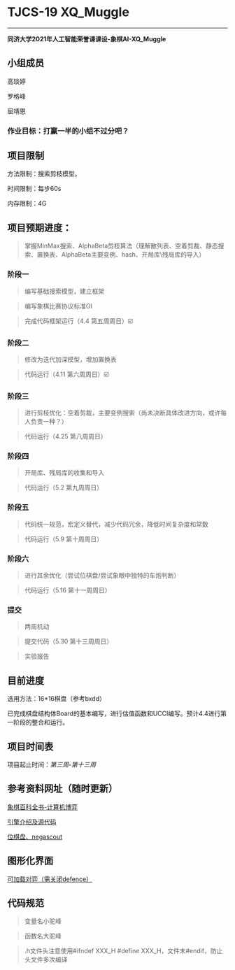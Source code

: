 # **TJCS-19 XQ_Muggle**
---
**同济大学2021年人工智能荣誉课课设-象棋AI-XQ_Muggle**


## 小组成员


高琰婷

罗格峰

屈靖恩


### 作业目标：**打赢一半的小组不过分吧？**

## 项目限制

方法限制：搜索剪枝模型。

时间限制：每步60s

内存限制：4G


## 项目预期进度：

>掌握MinMax搜索、AlphaBeta剪枝算法（理解散列表、空着剪裁、静态搜索、置换表、AlphaBeta主要变例、hash、开局库\残局库的导入）

### 阶段一
>编写基础搜索模型，建立框架

>编写象棋比赛协议标准OI

>完成代码框架运行（4.4 第五周周日）☑️

### 阶段二
>修改为迭代加深模型，增加置换表

>代码运行（4.11 第六周周日）☑️

### 阶段三
>进行剪枝优化：空着剪裁，主要变例搜索（尚未决断具体改进方向，或许每人负责一种？）

>代码运行（4.25 第八周周日）

### 阶段四
>开局库、残局库的收集和导入

>代码运行（5.2 第九周周日）

### 阶段五
>代码统一规范，宏定义替代，减少代码冗余，降低时间复杂度和常数

>代码运行（5.9 第十周周日）

### 阶段六
>进行其余优化（尝试位棋盘/尝试象眼中独特的车炮判断）

>代码运行（5.16 第十一周周日）

### 提交
>两周机动

>提交代码（5.30 第十三周周日）

>实验报告

## 目前进度
选用方法：16*16棋盘（参考bxdd）

已完成棋盘结构体Board的基本编写，进行估值函数和UCCI编写。预计4.4进行第一阶段的整合和运行。

## 项目时间表

项目起止时间：*第三周-第十三周*

## 参考资料网址（随时更新）
 [象棋百科全书-计算机博弈](https://www.xqbase.com/computer.htm)
 
 [引擎介绍及源代码](https://www.techgrow.cn/posts/26ffa5e3.html)
 
 [位棋盘、negascout](https://github.com/pengjiu/ChineseChess)

 []()
## 图形化界面
 
 [可加载对弈（需关闭defence）](https://exp.newsmth.net/topic/ed55126a4bc9831c6b148f8c47800fad)
 
## 代码规范
>变量名小驼峰

>函数名大驼峰

>.h文件头注意使用#ifndef XXX_H #define XXX_H，文件末#endif，防止头文件多次编译
